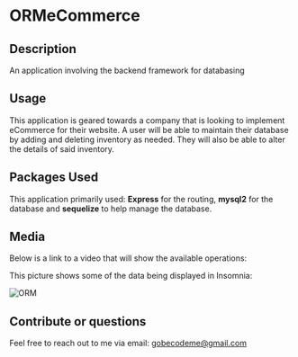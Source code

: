 # ORMeCommerce


## Description 

An application involving the backend framework for databasing 


## Usage

This application is geared towards a company that is looking to implement eCommerce for their website. A user will be able to maintain their database by adding and deleting inventory as needed. They will also be able to alter the details of said inventory. 


## Packages Used

This application primarily used: **Express** for the routing, **mysql2** for the database and **sequelize** to help manage the database.

## Media 

Below is a link to a video that will show the available operations:


This picture shows some of the data being displayed in Insomnia:

![ORM](https://user-images.githubusercontent.com/95048609/157806952-1c259fd2-548f-4dca-9a5a-54cef3195e84.jpeg)


## Contribute or questions

Feel free to reach out to me via email: gobecodeme@gmail.com

























 

 
  
   

  
  
 



    































